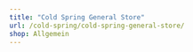 ```yaml
---
title: "Cold Spring General Store"
url: /cold-spring/cold-spring-general-store/
shop: Allgemein
---
```

